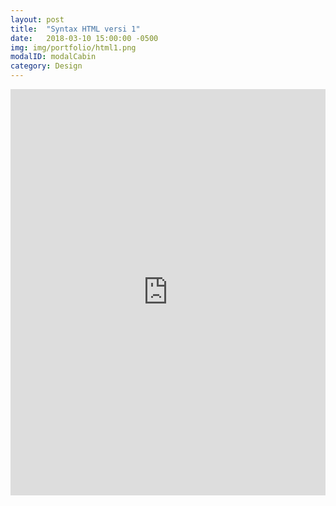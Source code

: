 ```yaml
---
layout: post
title:  "Syntax HTML versi 1"
date:   2018-03-10 15:00:00 -0500
img: img/portfolio/html1.png
modalID: modalCabin
category: Design
---
```


<iframe src="https://docs.google.com/viewerng/viewer?url=https://raw.githubusercontent.com/degoes-consulting/lambdaconf-2015/master/speakers/jdegoes/intro-purescript/presentation.pdf&embedded=true" height="650px" width="100%" frameborder="0"> Browser anda tidak mendukung Iframes, coba gunakan Chrome pada PC :)
</iframe>

[flat-icons-link]: https://sellfy.com/p/8Q9P/jV3VZ/
